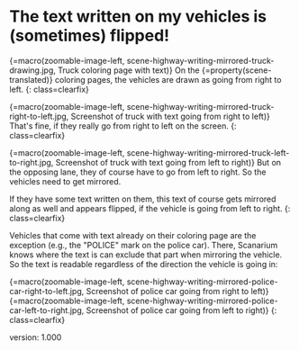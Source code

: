 # The text written on my vehicles is (sometimes) flipped!

{=macro(zoomable-image-left, scene-highway-writing-mirrored-truck-drawing.jpg, Truck coloring page with text)}
On the {=property(scene-translated)} coloring pages, the vehicles are drawn as going from right to left.
{: class=clearfix}

{=macro(zoomable-image-left, scene-highway-writing-mirrored-truck-right-to-left.jpg, Screenshot of truck with text going from right to left)}
That's fine, if they really go from right to left on the screen.
{: class=clearfix}

{=macro(zoomable-image-left, scene-highway-writing-mirrored-truck-left-to-right.jpg, Screenshot of truck with text going from left to right)}
But on the opposing lane, they of course have to go from left to right.
So the vehicles need to get mirrored.

If they have some text written on them, this text of course gets mirrored along as well and appears flipped, if the vehicle is going from left to right.
{: class=clearfix}

Vehicles that come with text already on their coloring page are the exception (e.g., the "POLICE" mark on the police car).
There, Scanarium knows where the text is can exclude that part when mirroring the vehicle.
So the text is readable regardless of the direction the vehicle is going in:

{=macro(zoomable-image-left, scene-highway-writing-mirrored-police-car-right-to-left.jpg, Screenshot of police car going from right to left)}
{=macro(zoomable-image-left, scene-highway-writing-mirrored-police-car-left-to-right.jpg, Screenshot of police car going from left to right)}
{: class=clearfix}

version: 1.000
